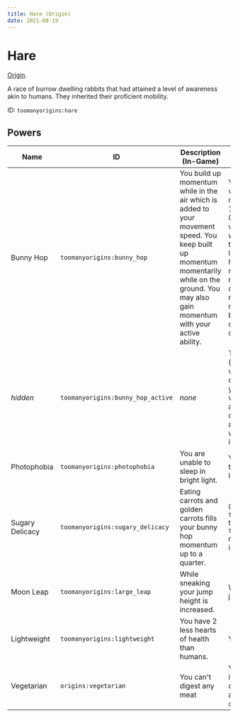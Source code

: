 ```yaml
---
title: Hare (Origin)
date: 2021-08-19
---
```

# Hare

[Origin](../,,/origins.md).

A race of burrow dwelling rabbits that had attained a level of awareness akin to humans. They inherited their proficient mobility.

ID: `toomanyorigins:hare`

## Powers

Name | ID | Description (In-Game) | Description (Detailed)
-----|----|-----------------------|------------------------
Bunny Hop | `toomanyorigins:bunny_hop` | You build up momentum while in the air which is added to your movement speed. You keep built up momentum momentarily while on the ground. You may also gain momentum with your active ability. | You gain 0.00025 velocity to your current movement direction every 10 ticks (capped at 0.015 extra velocity / 60 velocity updates) whenever you aren't on the ground, in water, in lava, in a vehicle (boat, horse, etc), fall flying or not moving at all. Upon meeting any of these conditions you keep your momentum for a maximum of 4 ticks before losing it if you continue to meet the condition.
*hidden* | `toomanyorigins:bunny_hop_active` | *none* | This active power (default: G) adds 10 velocity updates (16.67% of the maximum (60)) to your current amount of velocity updates. This active power has a cooldown of 30 seconds and may not be used when your velocity is at its maximum value.
Photophobia | `toomanyorigins:photophobia` | You are unable to sleep in bright light. | You cannot sleep in a bed that is placed in a light level above 9.
Sugary Delicacy | `toomanyorigins:sugary_delicacy` | Eating carrots and golden carrots fills your bunny hop momentum up to a quarter. | Consuming items in the `toomanyorigins:carrots` tag fills your `toomanyorigins:bunny_hop` resource to 25% full if it is lower.
Moon Leap | `toomanyorigins:large_leap` | While sneaking your jump height is increased. | While sneaking you can jump about 3 blocks high.
Lightweight | `toomanyorigins:lightweight` | You have 2 less hearts of health than humans. | You have 8 hearts.
Vegetarian | `origins:vegetarian` | You can't digest any meat | You cannot eat food items defined in the tag origins:meat, unless they are also defined in the `origins:ignore_diet` tag.